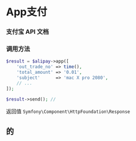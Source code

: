# App支付

### 支付宝 API 文档



### 调用方法

```php
$result = $alipay->app([
    'out_trade_no' => time(),
    'total_amount' => '0.01',
    'subject'      => 'mac X pro 2080',
    // ...
]);

$result->send(); // 
```

 返回值 `Symfony\Component\HttpFoundation\Response`



## 的

